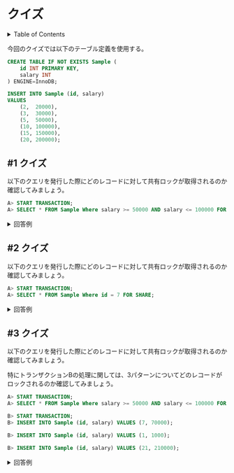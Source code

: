 # クイズ

<!-- START doctoc generated TOC please keep comment here to allow auto update -->
<!-- DON'T EDIT THIS SECTION, INSTEAD RE-RUN doctoc TO UPDATE -->
<details>
<summary>Table of Contents</summary>

- [&#035;1 クイズ](#1-%E3%82%AF%E3%82%A4%E3%82%BA)

</details>
<!-- END doctoc generated TOC please keep comment here to allow auto update -->

今回のクイズでは以下のテーブル定義を使用する。

```sql
CREATE TABLE IF NOT EXISTS Sample (
    id INT PRIMARY KEY,
    salary INT 
) ENGINE=InnoDB;

INSERT INTO Sample (id, salary)
VALUES
    (2,  20000),
    (3,  30000),
    (5,  50000),
    (10, 100000),
    (15, 150000),
    (20, 200000);
```
## #1 クイズ

以下のクエリを発行した際にどのレコードに対して共有ロックが取得されるのか確認してみましょう。

```sql
A> START TRANSACTION;
A> SELECT * FROM Sample Where salary >= 50000 AND salary <= 100000 FOR SHARE;
```

<details>
<summary>回答例</summary>
<div>

テーブルの全レコードのインデックスに対して共有ロックが取得される。

```bash
A> SELECT ENGINE_TRANSACTION_ID, LOCK_DATA, OBJECT_NAME, LOCK_MODE, LOCK_STATUS FROM performance_schema.data_locks;

+-----------------------+------------------------+-------------+-----------+-------------+
| ENGINE_TRANSACTION_ID | LOCK_DATA              | OBJECT_NAME | LOCK_MODE | LOCK_STATUS |
+-----------------------+------------------------+-------------+-----------+-------------+
|       421164310855064 | NULL                   | Sample      | IS        | GRANTED     |
|       421164310855064 | supremum pseudo-record | Sample      | S         | GRANTED     |
|       421164310855064 | 2                      | Sample      | S         | GRANTED     |
|       421164310855064 | 3                      | Sample      | S         | GRANTED     |
|       421164310855064 | 5                      | Sample      | S         | GRANTED     |
|       421164310855064 | 10                     | Sample      | S         | GRANTED     |
|       421164310855064 | 15                     | Sample      | S         | GRANTED     |
|       421164310855064 | 20                     | Sample      | S         | GRANTED     |
+-----------------------+------------------------+-------------+-----------+-------------+
```

</div>
</details>

## #2 クイズ

以下のクエリを発行した際にどのレコードに対して共有ロックが取得されるのか確認してみましょう。

```sql
A> START TRANSACTION;
A> SELECT * FROM Sample Where id = 7 FOR SHARE;
```

<details>
<summary>回答例</summary>
<div>

存在しないインデックスに対してロックを取得しようとすると、ギャップロックが発生する。

```bash
A> SELECT ENGINE_TRANSACTION_ID, LOCK_DATA, OBJECT_NAME, LOCK_MODE, LOCK_STATUS FROM performance_schema.data_locks;

+-----------------------+-----------+-------------+-----------+-------------+
| ENGINE_TRANSACTION_ID | LOCK_DATA | OBJECT_NAME | LOCK_MODE | LOCK_STATUS |
+-----------------------+-----------+-------------+-----------+-------------+
|       421164310855064 | NULL      | Sample      | IS        | GRANTED     |
|       421164310855064 | 10        | Sample      | S,GAP     | GRANTED     |
+-----------------------+-----------+-------------+-----------+-------------+
```

</div>
</details>

## #3 クイズ

以下のクエリを発行した際にどのレコードに対して共有ロックが取得されるのか確認してみましょう。

特にトランザクションBの処理に関しては、3パターンについてどのレコードがロックされるのか確認してみましょう。

```sql
A> START TRANSACTION;
A> SELECT * FROM Sample Where salary >= 50000 AND salary <= 100000 FOR SHARE;

B> START TRANSACTION;
B> INSERT INTO Sample (id, salary) VALUES (7, 70000);

B> INSERT INTO Sample (id, salary) VALUES (1, 1000);

B> INSERT INTO Sample (id, salary) VALUES (21, 210000);
```

<details>
<summary>回答例</summary>
<div>

まずはトランザクションAのクエリを実行した段階で、クイズ1と同じくレコード全体にロックが取得される。

```bash
+-----------------------+------------------------+-------------+-----------+-------------+
| ENGINE_TRANSACTION_ID | LOCK_DATA              | OBJECT_NAME | LOCK_MODE | LOCK_STATUS |
+-----------------------+------------------------+-------------+-----------+-------------+
|       421164310855064 | NULL                   | Sample      | IS        | GRANTED     |
|       421164310855064 | supremum pseudo-record | Sample      | S         | GRANTED     |
|       421164310855064 | 2                      | Sample      | S         | GRANTED     |
|       421164310855064 | 3                      | Sample      | S         | GRANTED     |
|       421164310855064 | 5                      | Sample      | S         | GRANTED     |
|       421164310855064 | 10                     | Sample      | S         | GRANTED     |
|       421164310855064 | 15                     | Sample      | S         | GRANTED     |
|       421164310855064 | 20                     | Sample      | S         | GRANTED     |
+-----------------------+------------------------+-------------+-----------+-------------+
```

トランザクションBの1つ目のクエリでは、以下のギャップロックを取得しようとして、トランザクションAのロック解放待機状態となる。

```bash
+-----------------------+------------------------+-------------+------------------------+-------------+
| ENGINE_TRANSACTION_ID | LOCK_DATA              | OBJECT_NAME | LOCK_MODE              | LOCK_STATUS |
+-----------------------+------------------------+-------------+------------------------+-------------+
|                  9832 | NULL                   | Sample      | IX                     | GRANTED     |
|                  9832 | 10                     | Sample      | X,GAP,INSERT_INTENTION | WAITING     |
+-----------------------+------------------------+-------------+------------------------+-------------+
```

トランザクションBの2つ目のクエリでは、以下のギャップロックを取得しようとして、トランザクションAのロック解放待機状態となる。

```bash
+-----------------------+------------------------+-------------+------------------------+-------------+
| ENGINE_TRANSACTION_ID | LOCK_DATA              | OBJECT_NAME | LOCK_MODE              | LOCK_STATUS |
+-----------------------+------------------------+-------------+------------------------+-------------+
|                  9832 | NULL                   | Sample      | IX                     | GRANTED     |
|                  9832 | 2                      | Sample      | X,GAP,INSERT_INTENTION | WAITING     |
+-----------------------+------------------------+-------------+------------------------+-------------+
```

トランザクションBの3つ目のクエリでは、以下のギャップロックを取得しようとして、トランザクションAのロック解放待機状態となる。

```bash
+-----------------------+------------------------+-------------+--------------------+-------------+
| ENGINE_TRANSACTION_ID | LOCK_DATA              | OBJECT_NAME | LOCK_MODE          | LOCK_STATUS |
+-----------------------+------------------------+-------------+--------------------+-------------+
|                  9832 | NULL                   | Sample      | IX                 | GRANTED     |
|                  9832 | supremum pseudo-record | Sample      | X,INSERT_INTENTION | WAITING     |
+-----------------------+------------------------+-------------+--------------------+-------------+
```

</div>
</details>
